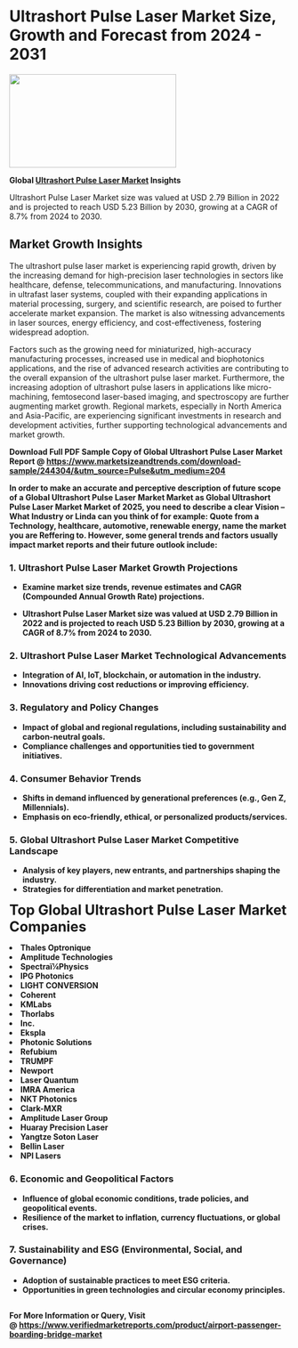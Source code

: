 <H1>Ultrashort Pulse Laser Market Size, Growth and Forecast from 2024 - 2031</H1><img class="aligncenter size-medium wp-image-584254" src="https://thirdeyenews.in/wp-content/uploads/2024/09/Global-Market-Research-300x168.jpeg" alt="" width="300" height="168" /><p><strong>Global&nbsp;<a href="https://www.marketsizeandtrends.com/download-sample/244304/&amp;utm_source=Pulse&amp;utm_medium=204">Ultrashort Pulse Laser Market</a> Insights</strong></p><p>Ultrashort Pulse Laser Market size was valued at USD 2.79 Billion in 2022 and is projected to reach USD 5.23 Billion by 2030, growing at a CAGR of 8.7% from 2024 to 2030.</p><p><h2>Market Growth Insights</h2> <p>The ultrashort pulse laser market is experiencing rapid growth, driven by the increasing demand for high-precision laser technologies in sectors like healthcare, defense, telecommunications, and manufacturing. Innovations in ultrafast laser systems, coupled with their expanding applications in material processing, surgery, and scientific research, are poised to further accelerate market expansion. The market is also witnessing advancements in laser sources, energy efficiency, and cost-effectiveness, fostering widespread adoption.</p> <p><strong></strong></p> <p>Factors such as the growing need for miniaturized, high-accuracy manufacturing processes, increased use in medical and biophotonics applications, and the rise of advanced research activities are contributing to the overall expansion of the ultrashort pulse laser market. Furthermore, the increasing adoption of ultrashort pulse lasers in applications like micro-machining, femtosecond laser-based imaging, and spectroscopy are further augmenting market growth. Regional markets, especially in North America and Asia-Pacific, are experiencing significant investments in research and development activities, further supporting technological advancements and market growth.</p> <p><strong></p><p><span class=""><strong>Download Full PDF Sample Copy of Global Ultrashort Pulse Laser Market Report</strong> @ <a href="https://www.marketsizeandtrends.com/download-sample/244304/&amp;utm_source=Pulse&amp;utm_medium=204" target="_blank">https://www.marketsizeandtrends.com/download-sample/244304/&amp;utm_source=Pulse&amp;utm_medium=204</a></span></p><p>In order to make an accurate and perceptive description of future scope of a Global&nbsp;Ultrashort Pulse Laser Market Market as Global&nbsp;Ultrashort Pulse Laser Market Market of 2025, you need to describe a clear Vision &ndash; What Industry or Linda can you think of for example: Quote from a Technology, healthcare, automotive, renewable energy, name the market you are Reffering to. However, some general trends and factors usually impact market reports and their future outlook include:</p><h3>1.&nbsp;<strong>Ultrashort Pulse Laser Market Growth Projections</strong></h3><ul><li>Examine market size trends, revenue estimates and CAGR (Compounded Annual Growth Rate) projections.</li><li><p>Ultrashort Pulse Laser Market size was valued at USD 2.79 Billion in 2022 and is projected to reach USD 5.23 Billion by 2030, growing at a CAGR of 8.7% from 2024 to 2030.</p></li></ul><h3>2.&nbsp;<strong>Ultrashort Pulse Laser Market Technological Advancements</strong></h3><ul><li>Integration of AI, IoT, blockchain, or automation in the industry.</li><li>Innovations driving cost reductions or improving efficiency.</li></ul><h3>3.&nbsp;<strong>Regulatory and Policy Changes</strong></h3><ul><li>Impact of global and regional regulations, including sustainability and carbon-neutral goals.</li><li>Compliance challenges and opportunities tied to government initiatives.</li></ul><h3>4.&nbsp;<strong>Consumer Behavior Trends</strong></h3><ul><li>Shifts in demand influenced by generational preferences (e.g., Gen Z, Millennials).</li><li>Emphasis on eco-friendly, ethical, or personalized products/services.</li></ul><h3>5.&nbsp;<strong>Global Ultrashort Pulse Laser Market Competitive Landscape</strong></h3><ul><li>Analysis of key players, new entrants, and partnerships shaping the industry.</li><li>Strategies for differentiation and market penetration.</li></ul><p data-pm-slice="1 1 []"><span style="color: inherit; font-family: inherit; font-size: 25px;">Top Global Ultrashort Pulse Laser Market Companies</span></p><div class="" data-test-id=""><p><li>Thales Optronique</li><li> Amplitude Technologies</li><li> Spectraï¼Physics</li><li> IPG Photonics</li><li> LIGHT CONVERSION</li><li> Coherent</li><li> KMLabs</li><li> Thorlabs</li><li> Inc.</li><li> Ekspla</li><li> Photonic Solutions</li><li> Refubium</li><li> TRUMPF</li><li> Newport</li><li> Laser Quantum</li><li> IMRA America</li><li> NKT Photonics</li><li> Clark-MXR</li><li> Amplitude Laser Group</li><li> Huaray Precision Laser</li><li> Yangtze Soton Laser</li><li> Bellin Laser</li><li> NPI Lasers</li></p></div><h3>6.&nbsp;<strong>Economic and Geopolitical Factors</strong></h3><ul><li>Influence of global economic conditions, trade policies, and geopolitical events.</li><li>Resilience of the market to inflation, currency fluctuations, or global crises.</li></ul><h3>7.&nbsp;<strong>Sustainability and ESG (Environmental, Social, and Governance)</strong></h3><ul><li>Adoption of sustainable practices to meet ESG criteria.</li><li>Opportunities in green technologies and circular economy principles.</li></ul><h2><strong style="font-size: 14px;">For More Information or Query, Visit @&nbsp;</strong><a style="background-color: #ffffff; font-size: 14px;" href="https://www.marketsizeandtrends.com/report/ultrashort-pulse-laser-market/" target="_blank">https://www.verifiedmarketreports.com/product/airport-passenger-boarding-bridge-market</a></h2>
